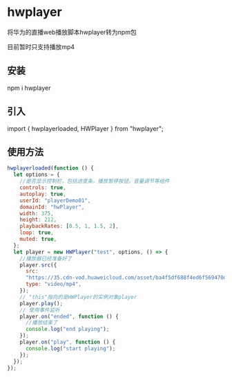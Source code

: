 # hwplayer
将华为的直播web播放脚本hwplayer转为npm包

目前暂时只支持播放mp4

## 安装
npm i hwplayer

## 引入
import { hwplayerloaded, HWPlayer } from "hwplayer";

## 使用方法

```javascript
hwplayerloaded(function () {
  let options = {
    //是否显示控制栏，包括进度条，播放暂停按钮，音量调节等组件
    controls: true,
    autoplay: true,
    userId: "playerDemo01",
    domainId: "hwPlayer",
    width: 375,
    height: 212,
    playbackRates: [0.5, 1, 1.5, 2],
    loop: true,
    muted: true,
  };
  let player = new HWPlayer("test", options, () => {
    //播放器已经准备好了
    player.src({
      src:
      "https://35.cdn-vod.huaweicloud.com/asset/ba4f5df688f4ed6f569470d688ec4a22/c5d8003cb1d108035d3a902adb2bc5cc.mp4", //视频地址
      type: "video/mp4",
    });
    // "this"指向的是HWPlayer的实例对象player
    player.play();
    // 使用事件监听
    player.on("ended", function () {
      //播放结束了
      console.log("end playing");
    });
    player.on("play", function () {
      console.log("start playing");
    });
  });
});
```


